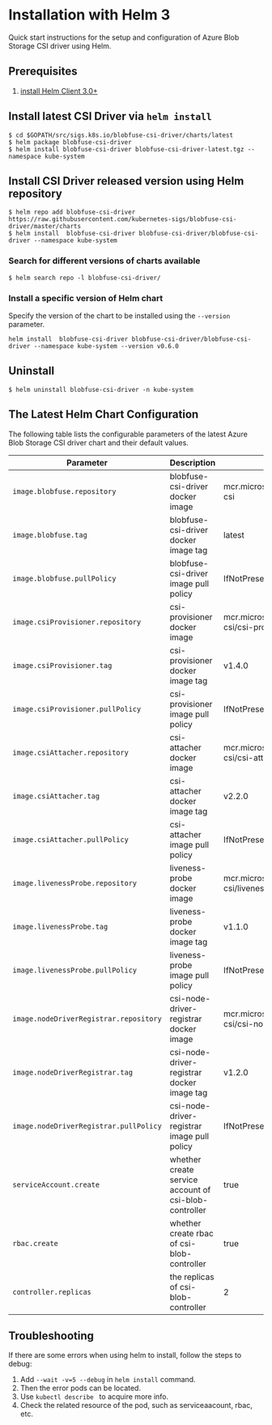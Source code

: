# Installation with Helm 3

Quick start instructions for the setup and configuration of Azure Blob Storage CSI driver using Helm.

## Prerequisites

1. [install Helm Client 3.0+ ](https://helm.sh/docs/intro/quickstart/#install-helm)

## Install latest CSI Driver via `helm install`

```console
$ cd $GOPATH/src/sigs.k8s.io/blobfuse-csi-driver/charts/latest
$ helm package blobfuse-csi-driver
$ helm install blobfuse-csi-driver blobfuse-csi-driver-latest.tgz --namespace kube-system
```
  
## Install CSI Driver released version using Helm repository

```console
$ helm repo add blobfuse-csi-driver https://raw.githubusercontent.com/kubernetes-sigs/blobfuse-csi-driver/master/charts
$ helm install  blobfuse-csi-driver blobfuse-csi-driver/blobfuse-csi-driver --namespace kube-system
```
  
### Search for different versions of charts available
```console
$ helm search repo -l blobfuse-csi-driver/
```  
### Install a specific version of Helm chart
Specify the version of the chart to be installed using the `--version` parameter. 
```console
helm install  blobfuse-csi-driver blobfuse-csi-driver/blobfuse-csi-driver --namespace kube-system --version v0.6.0
```

## Uninstall

```console
$ helm uninstall blobfuse-csi-driver -n kube-system
```  
## The Latest Helm Chart Configuration

The following table lists the configurable parameters of the latest Azure Blob Storage CSI driver chart and their default values.

| Parameter                                         | Description                                                | Default                                                           |
|---------------------------------------------------|------------------------------------------------------------|-------------------------------------------------------------------|
| `image.blobfuse.repository`                       | blobfuse-csi-driver docker image                           | mcr.microsoft.com/k8s/csi/blobfuse-csi                            |
| `image.blobfuse.tag`                              | blobfuse-csi-driver docker image tag                       | latest                                                            |
| `image.blobfuse.pullPolicy`                       | blobfuse-csi-driver image pull policy                      | IfNotPresent                                                      |
| `image.csiProvisioner.repository`                 | csi-provisioner docker image                               | mcr.microsoft.com/oss/kubernetes-csi/csi-provisioner              |
| `image.csiProvisioner.tag`                        | csi-provisioner docker image tag                           | v1.4.0                                                            |
| `image.csiProvisioner.pullPolicy`                 | csi-provisioner image pull policy                          | IfNotPresent                                                      |
| `image.csiAttacher.repository`                    | csi-attacher docker image                                  | mcr.microsoft.com/oss/kubernetes-csi/csi-attacher                 |
| `image.csiAttacher.tag`                           | csi-attacher docker image tag                              | v2.2.0                                                            |
| `image.csiAttacher.pullPolicy`                    | csi-attacher image pull policy                             | IfNotPresent                                                      |                                                  |
| `image.livenessProbe.repository`                  | liveness-probe docker image                                | mcr.microsoft.com/oss/kubernetes-csi/livenessprobe                |
| `image.livenessProbe.tag`                         | liveness-probe docker image tag                            | v1.1.0                                                            |
| `image.livenessProbe.pullPolicy`                  | liveness-probe image pull policy                           | IfNotPresent                                                      |
| `image.nodeDriverRegistrar.repository`            | csi-node-driver-registrar docker image                     | mcr.microsoft.com/oss/kubernetes-csi/csi-node-driver-registrar    |
| `image.nodeDriverRegistrar.tag`                   | csi-node-driver-registrar docker image tag                 | v1.2.0                                                            |
| `image.nodeDriverRegistrar.pullPolicy`            | csi-node-driver-registrar image pull policy                | IfNotPresent                                                      |
| `serviceAccount.create`                           | whether create service account of csi-blob-controller  | true                                                              |
| `rbac.create`                                     | whether create rbac of csi-blob-controller             | true                                                              |
| `controller.replicas`                             | the replicas of csi-blob-controller                    | 2                                                                 |
## Troubleshooting

If there are some errors when using helm to install, follow the steps to debug:

1. Add `--wait -v=5 --debug` in `helm install` command.
2. Then the error pods  can be located.
3. Use `kubectl describe ` to acquire more info.
4. Check the related resource of the pod, such as serviceaacount, rbac, etc.

